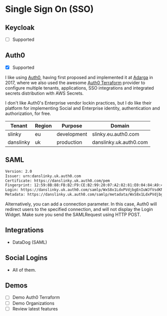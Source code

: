 # Single Sign On (SSO)

## Keycloak

 - [ ] Supported 

## Auth0

 - [x] Supported

I like using [Auth0](https://auth0.com/), having first proposed and implemented it at [Adarga](https://adarga.ai/careers) in 2017, where we also used the awesome [Auth0 Terraform](https://registry.terraform.io/providers/auth0/auth0/latest/docs) provider to configure multiple tenants, applications, SSO integrations and integrated secrets distribution with AWS Secrets.

I don't like Auth0's Enterprise vendor lockin practices, but I do like their platform for implementing Social and Enterprise identity, authentication and authorization, for free.

|Tenant|Region|Purpose|Domain|
|-|-|-|-|
|slinky|eu|development|slinky.eu.auth0.com|
|danslinky|uk|production|danslinky.uk.auth0.com|

## SAML

```sh
Version: 2.0
Issuer: urn:danslinky.uk.auth0.com
Certificate: https://danslinky.uk.auth0.com/pem
Fingerprint: 12:59:8B:88:FB:B2:F9:CE:B2:99:20:07:A2:82:81:E0:04:84:A9:4A
Login: https://danslinky.uk.auth0.com/samlp/WxS8x1LdxPVdjbgEnIuWJfVsdKN6zlTx
Metadata: https://danslinky.uk.auth0.com/samlp/metadata/WxS8x1LdxPVdjbgEnIuWJfVsdKN6zlTx)
```

Alternatively, you can add a connection parameter. In this case, Auth0 will redirect users to the specified connection, and will not display the Login Widget. Make sure you send the SAMLRequest using HTTP POST.

## Integrations

 - DataDog (SAML)

## Social Logins

 - All of them.

## Demos

 - [ ] Demo Auth0 Terraform
 - [ ] Demo Organizations
 - [ ] Review latest features